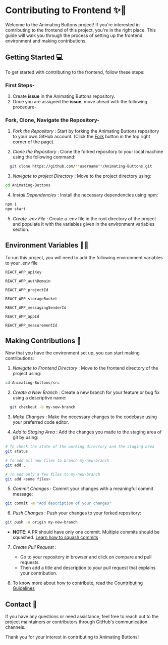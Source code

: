 # Contributing to Frontend ✨🚀

Welcome to the Animating Buttons project! If you're interested in contributing to the frontend of this project, you're in the right place. This guide will walk you through the process of setting up the frontend environment and making contributions.

## Getting Started 💻

To get started with contributing to the frontend, follow these steps:

### First Steps-

1. Create **issue** in the Animating Buttons repository.
2. Once you are assigned the **issue**, move ahead with the following procedure-

### Fork, Clone, Navigate the Repository-

1. _Fork the Repository_ : Start by forking the Animating Buttons repository to your own GitHub account. (Click the [Fork](https://github.com/Spyware007/Animating-Buttons/fork) button in the top right corner of the page).

2. _Clone the Repository_ : Clone the forked repository to your local machine using the following command:

```bash
  git clone https://github.com/**username**/Animating-Buttons.git
```

3. _Navigate to project Directory_ : Move to the project directory using:

```bash
cd Animating-Buttons
```

4. _Install Dependencies_ : Install the necessary dependencies using npm:

```bash
npm i
npm start
```

5. _Create .env File_ : Create a .env file in the root directory of the project and populate it with the variables given in the environment variables section.

## Environment Variables 👨‍💻

To run this project, you will need to add the following environment variables to your .env file

`REACT_APP_apiKey`

`REACT_APP_authDomain`

`REACT_APP_projectId`

`REACT_APP_storageBucket`

`REACT_APP_messagingSenderId`

`REACT_APP_appId`

`REACT_APP_measurementId`

## Making Contributions 🤝

Now that you have the environment set up, you can start making contributions:

1. _Navigate to Frontend Directory_ : Move to the frontend directory of the project using:

```bash
cd Animating-Buttons/src
```

2. _Create a New Branch_ : Create a new branch for your feature or bug fix using a descriptive name:

```bash
  git checkout -b my-new-branch
```

3. _Make Changes_ : Make the necessary changes to the codebase using your preferred code editor.

4. _Add to Staging Area_ : Add the changes you made to the staging area of git by using:

```bash
# To check the state of the working directory and the staging area
git status

# To add all new files to branch my-new-branch
git add .

# To add only a few files to my-new-branch
git add <some files>
```

5. _Commit Changes_ : Commit your changes with a meaningful commit message:

```bash
git commit -m "Add description of your changes"
```

6. _Push Changes_ : Push your changes to your forked repository:

```bash
git push -u origin my-new-branch
```

- **NOTE**: A PR should have only one commit. Multiple commits should be squashed. [Learn how to squash commits](https://www.internalpointers.com/post/squash-commits-into-one-git)

7. _Create Pull Request_ :

   - Go to your repository in browser and click on compare and pull requests.
   - Then add a title and description to your pull request that explains your contribution.

8. To know more about how to contribute, read the [Countributing Guidelines](https://github.com/arcVaishali/Animating-Buttons/blob/main/CONTRIBUTING.md)

## Contact 📱

If you have any questions or need assistance, feel free to reach out to the project maintainers or contributors through GitHub's communication channels.

Thank you for your interest in contributing to Animating Buttons!
